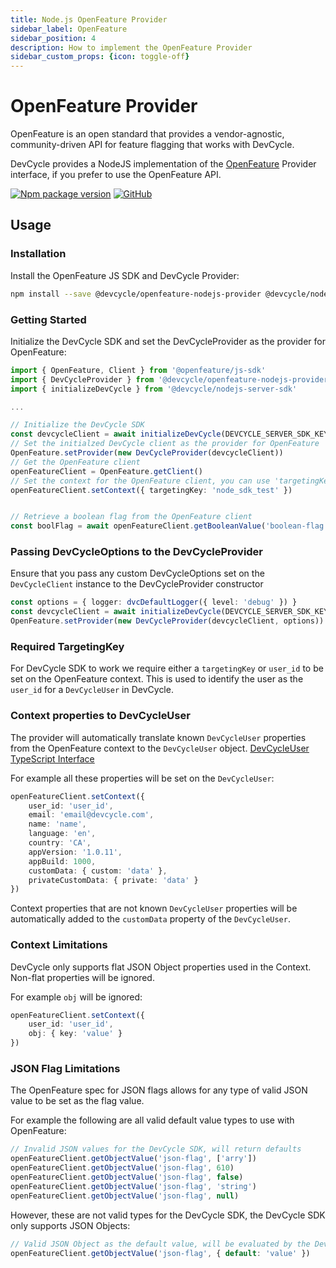 ```yaml
---
title: Node.js OpenFeature Provider
sidebar_label: OpenFeature
sidebar_position: 4
description: How to implement the OpenFeature Provider
sidebar_custom_props: {icon: toggle-off}
---
```


# OpenFeature Provider

OpenFeature is an open standard that provides a vendor-agnostic, community-driven API for feature flagging that works with DevCycle.

DevCycle provides a NodeJS implementation of the [OpenFeature](https://openfeature.dev/) Provider interface, if you prefer to use the OpenFeature API.

[![Npm package version](https://badgen.net/npm/v/@devcycle/openfeature-nodejs-provider)](https://www.npmjs.com/package/@devcycle/openfeature-nodejs-provider)
[![GitHub](https://img.shields.io/github/stars/devcyclehq/js-sdks.svg?style=social&label=Star&maxAge=2592000)](https://github.com/DevCycleHQ/js-sdks/tree/main/examples/openfeature-nodejs)

## Usage

### Installation

Install the OpenFeature JS SDK and DevCycle Provider:

```bash
npm install --save @devcycle/openfeature-nodejs-provider @devcycle/nodejs-server-sdk @openfeature/js-sdk
```

### Getting Started

Initialize the DevCycle SDK and set the DevCycleProvider as the provider for OpenFeature:

```typescript
import { OpenFeature, Client } from '@openfeature/js-sdk'
import { DevCycleProvider } from '@devcycle/openfeature-nodejs-provider'
import { initializeDevCycle } from '@devcycle/nodejs-server-sdk'

... 

// Initialize the DevCycle SDK
const devcycleClient = await initializeDevCycle(DEVCYCLE_SERVER_SDK_KEY).onClientInitialized()
// Set the initialzed DevCycle client as the provider for OpenFeature
OpenFeature.setProvider(new DevCycleProvider(devcycleClient))
// Get the OpenFeature client
openFeatureClient = OpenFeature.getClient()
// Set the context for the OpenFeature client, you can use 'targetingKey' or 'user_id'
openFeatureClient.setContext({ targetingKey: 'node_sdk_test' })


// Retrieve a boolean flag from the OpenFeature client
const boolFlag = await openFeatureClient.getBooleanValue('boolean-flag', false)
```

### Passing DevCycleOptions to the DevCycleProvider

Ensure that you pass any custom DevCycleOptions set on the `DevCycleClient` instance to the DevCycleProvider constructor

```typescript
const options = { logger: dvcDefaultLogger({ level: 'debug' }) }
const devcycleClient = await initializeDevCycle(DEVCYCLE_SERVER_SDK_KEY, options).onClientInitialized()
OpenFeature.setProvider(new DevCycleProvider(devcycleClient, options))
```

### Required TargetingKey

For DevCycle SDK to work we require either a `targetingKey` or `user_id` to be set on the OpenFeature context.
This is used to identify the user as the `user_id` for a `DevCycleUser` in DevCycle.

### Context properties to DevCycleUser

The provider will automatically translate known `DevCycleUser` properties from the OpenFeature context to the `DevCycleUser` object.
[DevCycleUser TypeScript Interface](https://github.com/DevCycleHQ/js-sdks/blob/main/sdk/nodejs/src/models/user.ts#L16)

For example all these properties will be set on the `DevCycleUser`:
```typescript
openFeatureClient.setContext({
    user_id: 'user_id',
    email: 'email@devcycle.com',
    name: 'name',
    language: 'en',
    country: 'CA',
    appVersion: '1.0.11',
    appBuild: 1000,
    customData: { custom: 'data' },
    privateCustomData: { private: 'data' }
})
```

Context properties that are not known `DevCycleUser` properties will be automatically
added to the `customData` property of the `DevCycleUser`.

### Context Limitations

DevCycle only supports flat JSON Object properties used in the Context. Non-flat properties will be ignored.

For example `obj` will be ignored:
```typescript
openFeatureClient.setContext({
    user_id: 'user_id',
    obj: { key: 'value' }
})
```

### JSON Flag Limitations

The OpenFeature spec for JSON flags allows for any type of valid JSON value to be set as the flag value.

For example the following are all valid default value types to use with OpenFeature:
```typescript
// Invalid JSON values for the DevCycle SDK, will return defaults
openFeatureClient.getObjectValue('json-flag', ['arry'])
openFeatureClient.getObjectValue('json-flag', 610)
openFeatureClient.getObjectValue('json-flag', false)
openFeatureClient.getObjectValue('json-flag', 'string')
openFeatureClient.getObjectValue('json-flag', null)
```

However, these are not valid types for the DevCycle SDK, the DevCycle SDK only supports JSON Objects:
```typescript
// Valid JSON Object as the default value, will be evaluated by the DevCycle SDK
openFeatureClient.getObjectValue('json-flag', { default: 'value' })
```
